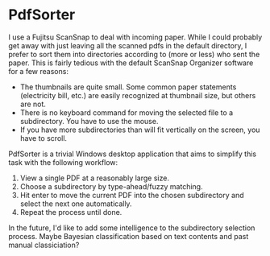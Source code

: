 PdfSorter
=========

I use a Fujitsu ScanSnap to deal with incoming paper. While I could probably
get away with just leaving all the scanned pdfs in the default directory, I
prefer to sort them into directories according to (more or less) who sent the
paper. This is fairly tedious with the default ScanSnap Organizer software for
a few reasons:

* The thumbnails are quite small. Some common paper statements (electricity 
  bill, etc.) are easily recognized at thumbnail size, but others are not.
* There is no keyboard command for moving the selected file to a 
  subdirectory. You have to use the mouse.
* If you have more subdirectories than will fit vertically on the screen, 
  you have to scroll.

PdfSorter is a trivial Windows desktop application that aims to simplify this
task with the following workflow:

1. View a single PDF at a reasonably large size.
2. Choose a subdirectory by type-ahead/fuzzy matching.
3. Hit enter to move the current PDF into the chosen subdirectory and select
   the next one automatically.
4. Repeat the process until done.

In the future, I'd like to add some intelligence to the subdirectory 
selection process. Maybe Bayesian classification based on text contents
and past manual classiciation?
